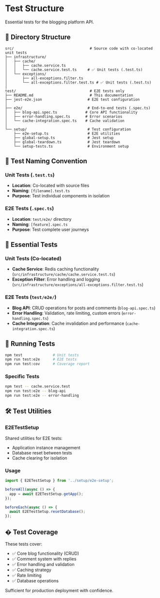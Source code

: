# Test Structure

Essential tests for the blogging platform API.

## 📁 Directory Structure

```
src/                                   # Source code with co-located unit tests
├── infrastructure/
│   ├── cache/
│   │   ├── cache.service.ts
│   │   └── cache.service.test.ts     # ✅ Unit tests (.test.ts)
│   └── exceptions/
│       ├── all-exceptions.filter.ts
│       └── all-exceptions.filter.test.ts # ✅ Unit tests (.test.ts)
│
test/                                  # E2E tests only
├── README.md                          # This documentation
├── jest-e2e.json                     # E2E test configuration
│
├── e2e/                              # End-to-end tests (.spec.ts)
│   ├── blog-api.spec.ts             # Core API functionality
│   ├── error-handling.spec.ts       # Error scenarios
│   └── cache-integration.spec.ts    # Cache validation
│
└── setup/                            # Test configuration
    ├── e2e-setup.ts                  # E2E utilities
    ├── global-setup.ts               # Jest setup
    ├── global-teardown.ts            # Jest teardown
    └── setup-tests.ts                # Environment setup
```

## 🎯 Test Naming Convention

### Unit Tests (`.test.ts`)

- **Location**: Co-located with source files
- **Naming**: `[filename].test.ts`
- **Purpose**: Test individual components in isolation

### E2E Tests (`.spec.ts`)

- **Location**: `test/e2e/` directory
- **Naming**: `[feature].spec.ts`
- **Purpose**: Test complete user journeys

## 🎯 Essential Tests

### Unit Tests (Co-located)

- **Cache Service**: Redis caching functionality (`src/infrastructure/cache/cache.service.test.ts`)
- **Exception Filter**: Error handling and logging (`src/infrastructure/exceptions/all-exceptions.filter.test.ts`)

### E2E Tests (`test/e2e/`)

- **Blog API**: CRUD operations for posts and comments (`blog-api.spec.ts`)
- **Error Handling**: Validation, rate limiting, custom errors (`error-handling.spec.ts`)
- **Cache Integration**: Cache invalidation and performance (`cache-integration.spec.ts`)

## 🚀 Running Tests

```bash
npm test              # Unit tests
npm run test:e2e      # E2E tests
npm run test:cov      # Coverage report
```

### Specific Tests

```bash
npm test -- cache.service.test
npm run test:e2e -- blog-api
npm run test:e2e -- error-handling
```

## 🛠️ Test Utilities

### E2ETestSetup

Shared utilities for E2E tests:

- Application instance management
- Database reset between tests
- Cache clearing for isolation

### Usage

```typescript
import { E2ETestSetup } from '../setup/e2e-setup';

beforeAll(async () => {
  app = await E2ETestSetup.getApp();
});

beforeEach(async () => {
  await E2ETestSetup.resetDatabase();
});
```

## � Test Coverage

These tests cover:

- ✅ Core blog functionality (CRUD)
- ✅ Comment system with replies
- ✅ Error handling and validation
- ✅ Caching strategy
- ✅ Rate limiting
- ✅ Database operations

Sufficient for production deployment with confidence.
